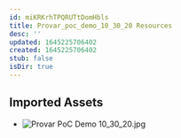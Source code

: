 ```yaml
---
id: miKRKrhTPQRUTtDomHbls
title: Provar_poc_demo_10_30_20 Resources
desc: ''
updated: 1645225706402
created: 1645225706402
stub: false
isDir: true
---
```

## Imported Assets
- ![Provar PoC Demo 10_30_20.jpg](/assets/provar-poc-demo-10_30_20.jpg)
